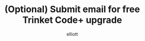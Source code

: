 ---
layout: post
author: elliott
title: "(Optional) Submit email for free Trinket Code+ upgrade"
categories:
- exercise
link: https://docs.google.com/forms/d/e/1FAIpQLSePc7SA4pa3yzIuxGpL01eSzxKOJrF9aRkGLIVeYWM74qAIHg/viewform?usp=sf_link
---